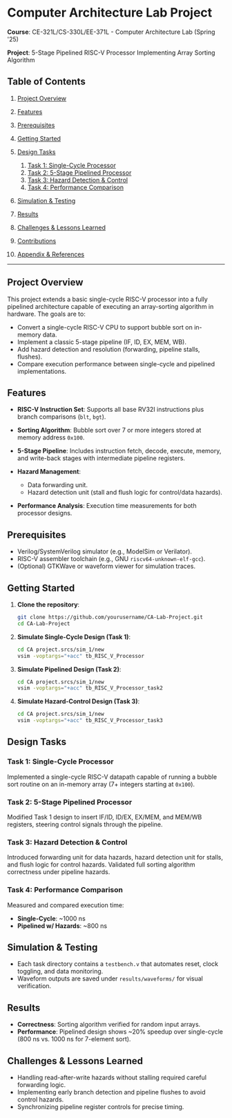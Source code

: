 # Computer Architecture Lab Project

**Course**: CE-321L/CS-330L/EE-371L - Computer Architecture Lab (Spring '25)

**Project**: 5-Stage Pipelined RISC-V Processor Implementing Array Sorting Algorithm

## Table of Contents

1. [Project Overview](#project-overview)
2. [Features](#features)
3. [Prerequisites](#prerequisites)
4. [Getting Started](#getting-started)
5. [Design Tasks](#design-tasks)

   1. [Task 1: Single-Cycle Processor](#task-1-single-cycle-processor)
   2. [Task 2: 5-Stage Pipelined Processor](#task-2-5-stage-pipelined-processor)
   3. [Task 3: Hazard Detection & Control](#task-3-hazard-detection--control)
   4. [Task 4: Performance Comparison](#task-4-performance-comparison)
6. [Simulation & Testing](#simulation--testing)
7. [Results](#results)
8. [Challenges & Lessons Learned](#challenges--lessons-learned)
9. [Contributions](#contributions)
10. [Appendix & References](#appendix--references)

---

## Project Overview

This project extends a basic single-cycle RISC-V processor into a fully pipelined architecture capable of executing an array-sorting algorithm in hardware. The goals are to:

* Convert a single-cycle RISC-V CPU to support bubble sort on in-memory data.
* Implement a classic 5-stage pipeline (IF, ID, EX, MEM, WB).
* Add hazard detection and resolution (forwarding, pipeline stalls, flushes).
* Compare execution performance between single-cycle and pipelined implementations.

## Features

* **RISC-V Instruction Set**: Supports all base RV32I instructions plus branch comparisons (`blt`, `bgt`).
* **Sorting Algorithm**: Bubble sort over 7 or more integers stored at memory address `0x100`.
* **5-Stage Pipeline**: Includes instruction fetch, decode, execute, memory, and write-back stages with intermediate pipeline registers.
* **Hazard Management**:

  * Data forwarding unit.
  * Hazard detection unit (stall and flush logic for control/data hazards).
* **Performance Analysis**: Execution time measurements for both processor designs.

## Prerequisites

* Verilog/SystemVerilog simulator (e.g., ModelSim or Verilator).
* RISC-V assembler toolchain (e.g., GNU `riscv64-unknown-elf-gcc`).
* (Optional) GTKWave or waveform viewer for simulation traces.

## Getting Started

1. **Clone the repository**:

   ```bash
   git clone https://github.com/yourusername/CA-Lab-Project.git
   cd CA-Lab-Project
   ```

2. **Simulate Single-Cycle Design (Task 1)**:

   ```bash
   cd CA project.srcs/sim_1/new
   vsim -voptargs="+acc" tb_RISC_V_Processor
   ```

3. **Simulate Pipelined Design (Task 2)**:

   ```bash
   cd CA project.srcs/sim_1/new
   vsim -voptargs="+acc" tb_RISC_V_Processor_task2
   ```

4. **Simulate Hazard-Control Design (Task 3)**:

   ```bash
   cd CA project.srcs/sim_1/new
   vsim -voptargs="+acc" tb_RISC_V_Processor_task3
   ```

## Design Tasks

### Task 1: Single-Cycle Processor

Implemented a single-cycle RISC-V datapath capable of running a bubble sort routine on an in-memory array (7+ integers starting at `0x100`).

### Task 2: 5-Stage Pipelined Processor

Modified Task 1 design to insert IF/ID, ID/EX, EX/MEM, and MEM/WB registers, steering control signals through the pipeline.

### Task 3: Hazard Detection & Control

Introduced forwarding unit for data hazards, hazard detection unit for stalls, and flush logic for control hazards. Validated full sorting algorithm correctness under pipeline hazards.

### Task 4: Performance Comparison

Measured and compared execution time:

* **Single-Cycle**: \~1000 ns
* **Pipelined w/ Hazards**: \~800 ns

## Simulation & Testing

* Each task directory contains a `testbench.v` that automates reset, clock toggling, and data monitoring.
* Waveform outputs are saved under `results/waveforms/` for visual verification.

## Results

* **Correctness**: Sorting algorithm verified for random input arrays.
* **Performance**: Pipelined design shows \~20% speedup over single-cycle (800 ns vs. 1000 ns for 7-element sort).

## Challenges & Lessons Learned

* Handling read-after-write hazards without stalling required careful forwarding logic.
* Implementing early branch detection and pipeline flushes to avoid control hazards.
* Synchronizing pipeline register controls for precise timing.
